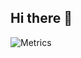## Hi there 👋

<!--
**lynhutch/lynhutch** is a ✨ _special_ ✨ repository because its `README.md` (this file) appears on your GitHub profile.

Here are some ideas to get you started:

- 🔭 I’m currently working on ...
- 🌱 I’m currently learning ...
- 👯 I’m looking to collaborate on ...
- 🤔 I’m looking for help with ...
- 💬 Ask me about ...
- 📫 How to reach me: ...
- 😄 Pronouns: ...
- ⚡ Fun fact: ...
-->
![Metrics](https://metrics.lecoq.io/lynhutch?template=classic&base.header=0&gists=1&lines=1&config.timezone=America%2FToronto)
